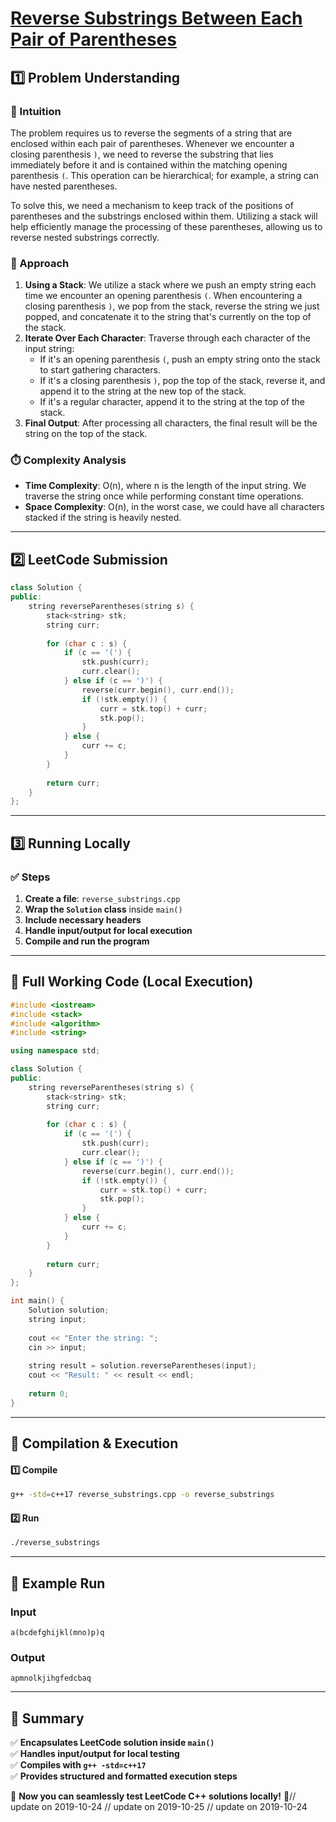# **[Reverse Substrings Between Each Pair of Parentheses](https://leetcode.com/problems/reverse-substrings-between-each-pair-of-parentheses/description/)**  

## **1️⃣ Problem Understanding**  
### **📌 Intuition**  
The problem requires us to reverse the segments of a string that are enclosed within each pair of parentheses. Whenever we encounter a closing parenthesis `)`, we need to reverse the substring that lies immediately before it and is contained within the matching opening parenthesis `(`. This operation can be hierarchical; for example, a string can have nested parentheses. 

To solve this, we need a mechanism to keep track of the positions of parentheses and the substrings enclosed within them. Utilizing a stack will help efficiently manage the processing of these parentheses, allowing us to reverse nested substrings correctly.

### **🚀 Approach**  
1. **Using a Stack**: We utilize a stack where we push an empty string each time we encounter an opening parenthesis `(`. When encountering a closing parenthesis `)`, we pop from the stack, reverse the string we just popped, and concatenate it to the string that's currently on the top of the stack.
2. **Iterate Over Each Character**: Traverse through each character of the input string:
    - If it's an opening parenthesis `(`, push an empty string onto the stack to start gathering characters.
    - If it's a closing parenthesis `)`, pop the top of the stack, reverse it, and append it to the string at the new top of the stack.
    - If it's a regular character, append it to the string at the top of the stack.
3. **Final Output**: After processing all characters, the final result will be the string on the top of the stack.

### **⏱️ Complexity Analysis**  
- **Time Complexity**: O(n), where n is the length of the input string. We traverse the string once while performing constant time operations.
- **Space Complexity**: O(n), in the worst case, we could have all characters stacked if the string is heavily nested.

---  

## **2️⃣ LeetCode Submission**  
```cpp
class Solution {
public:
    string reverseParentheses(string s) {
        stack<string> stk;
        string curr;
        
        for (char c : s) {
            if (c == '(') {
                stk.push(curr);
                curr.clear();
            } else if (c == ')') {
                reverse(curr.begin(), curr.end());
                if (!stk.empty()) {
                    curr = stk.top() + curr;
                    stk.pop();
                }
            } else {
                curr += c;
            }
        }
        
        return curr;
    }
};  
```  

---  

## **3️⃣ Running Locally**  
### **✅ Steps**  
1. **Create a file**: `reverse_substrings.cpp`  
2. **Wrap the `Solution` class** inside `main()`  
3. **Include necessary headers**  
4. **Handle input/output for local execution**  
5. **Compile and run the program**  

---  

## **📝 Full Working Code (Local Execution)**  
```cpp
#include <iostream>
#include <stack>
#include <algorithm>
#include <string>

using namespace std;

class Solution {
public:
    string reverseParentheses(string s) {
        stack<string> stk;
        string curr;
        
        for (char c : s) {
            if (c == '(') {
                stk.push(curr);
                curr.clear();
            } else if (c == ')') {
                reverse(curr.begin(), curr.end());
                if (!stk.empty()) {
                    curr = stk.top() + curr;
                    stk.pop();
                }
            } else {
                curr += c;
            }
        }
        
        return curr;
    }
};

int main() {
    Solution solution;
    string input;
    
    cout << "Enter the string: ";
    cin >> input;
    
    string result = solution.reverseParentheses(input);
    cout << "Result: " << result << endl;
    
    return 0;
}
```  

---  

## **🔧 Compilation & Execution**  
#### **1️⃣ Compile**  
```bash
g++ -std=c++17 reverse_substrings.cpp -o reverse_substrings
```  

#### **2️⃣ Run**  
```bash
./reverse_substrings
```  

---  

## **🎯 Example Run**  
### **Input**  
```
a(bcdefghijkl(mno)p)q
```  
### **Output**  
```
apmnolkjihgfedcbaq
```  

---  

## **📌 Summary**  
✅ **Encapsulates LeetCode solution inside `main()`**  
✅ **Handles input/output for local testing**  
✅ **Compiles with `g++ -std=c++17`**  
✅ **Provides structured and formatted execution steps**  

🚀 **Now you can seamlessly test LeetCode C++ solutions locally!** 🚀// update on 2019-10-24
// update on 2019-10-25
// update on 2019-10-24
